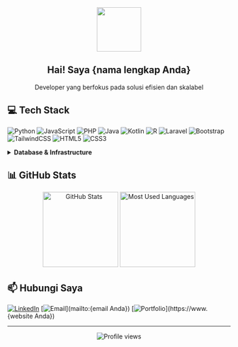 <div align="center">
  <img src="https://github.com/{username}/blob/main/wave.gif" width="100">
  <h2>Hai! Saya {nama lengkap Anda}</h2>
  <p>Developer yang berfokus pada solusi efisien dan skalabel</p>
</div>

## 💻 Tech Stack

![Python](https://img.shields.io/badge/Python-3776AB?style=flat-square&logo=python&logoColor=white)
![JavaScript](https://img.shields.io/badge/JavaScript-F7DF1E?style=flat-square&logo=javascript&logoColor=black)
![PHP](https://img.shields.io/badge/PHP-777BB4?style=flat-square&logo=php&logoColor=white)
![Java](https://img.shields.io/badge/Java-ED8B00?style=flat-square&logo=java&logoColor=white)
![Kotlin](https://img.shields.io/badge/Kotlin-0095D5?style=flat-square&logo=kotlin&logoColor=white)
![R](https://img.shields.io/badge/R-276DC3?style=flat-square&logo=r&logoColor=white)
![Laravel](https://img.shields.io/badge/Laravel-FF2D20?style=flat-square&logo=laravel&logoColor=white)
![Bootstrap](https://img.shields.io/badge/Bootstrap-7952B3?style=flat-square&logo=bootstrap&logoColor=white)
![TailwindCSS](https://img.shields.io/badge/Tailwind_CSS-38B2AC?style=flat-square&logo=tailwind-css&logoColor=white)
![HTML5](https://img.shields.io/badge/HTML5-E34F26?style=flat-square&logo=html5&logoColor=white)
![CSS3](https://img.shields.io/badge/CSS3-1572B6?style=flat-square&logo=css3&logoColor=white)

<details>
  <summary><b>Database & Infrastructure</b></summary>
  <br>
  
  ![MySQL](https://img.shields.io/badge/MySQL-4479A1?style=flat-square&logo=mysql&logoColor=white)
  ![MongoDB](https://img.shields.io/badge/MongoDB-47A248?style=flat-square&logo=mongodb&logoColor=white)
  ![SQLite](https://img.shields.io/badge/SQLite-003B57?style=flat-square&logo=sqlite&logoColor=white)
  ![Redis](https://img.shields.io/badge/Redis-DC382D?style=flat-square&logo=redis&logoColor=white)
  ![Google Cloud](https://img.shields.io/badge/Google_Cloud_Run-4285F4?style=flat-square&logo=google-cloud&logoColor=white)
  ![Web Hosting](https://img.shields.io/badge/Web_Hosting-21759B?style=flat-square&logo=webflow&logoColor=white)
</details>

## 📊 GitHub Stats

<div align="center">
  <img src="https://github-readme-stats.vercel.app/api?username={username}&show_icons=true&theme=react&hide_border=true" alt="GitHub Stats" height="170"/>
  <img src="https://github-readme-stats.vercel.app/api/top-langs/?username={username}&layout=compact&theme=react&hide_border=true" alt="Most Used Languages" height="170"/>
</div>

## 📫 Hubungi Saya

[![LinkedIn](https://img.shields.io/badge/LinkedIn-0077B5?style=for-the-badge&logo=linkedin&logoColor=white)](https://www.linkedin.com/in/{username})
[![Email](https://img.shields.io/badge/Email-D14836?style=for-the-badge&logo=gmail&logoColor=white)](mailto:{email Anda})
[![Portfolio](https://img.shields.io/badge/Portfolio-000000?style=for-the-badge&logo=notion&logoColor=white)](https://www.{website Anda})

---

<div align="center">
  <img src="https://komarev.com/ghpvc/?username={username}&style=flat-square&color=blue" alt="Profile views"/>
</div>
